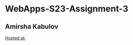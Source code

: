 # WebApps-S23-Assignment-3
## Amirsha Kabulov
[Hosted at:](https://44-563-web-apps-s23.github.io/44563-webapps-assignment-3-amirshakabulov/)